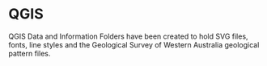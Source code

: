# QGIS
QGIS Data and Information
Folders have been created to hold SVG files, fonts, line styles and the Geological Survey of Western Australia geological pattern files.
